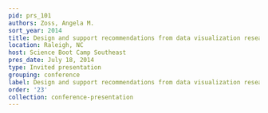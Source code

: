 ```yaml
---
pid: prs_101
authors: Zoss, Angela M.
sort_year: 2014
title: Design and support recommendations from data visualization research
location: Raleigh, NC
host: Science Boot Camp Southeast
pres_date: July 18, 2014
type: Invited presentation
grouping: conference
label: Design and support recommendations from data visualization research
order: '23'
collection: conference-presentation
---
```

